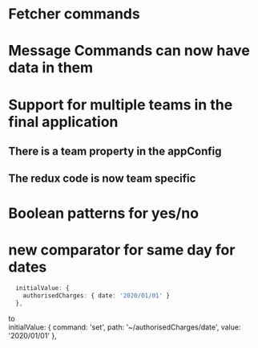 # Fetcher commands

# Message Commands can now have data in them

# Support for multiple teams in the final application

## There is a team property in the appConfig

## The redux code is now team specific

# Boolean patterns for yes/no

# new comparator for same day for dates



```typescript
  initialValue: {
    authorisedCharges: { date: '2020/01/01' }
  },
```

to  
initialValue: { command: 'set', path: '~/authorisedCharges/date', value: '2020/01/01' },
